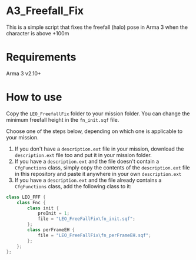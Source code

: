 # A3_Freefall_Fix
This is a simple script that fixes the freefall (halo) pose in Arma 3 when the character is above +100m

# Requirements
Arma 3 v2.10+

# How to use
Copy the `LEO_FreefallFix` folder to your mission folder.
You can change the minimum freefall height in the `fn_init.sqf` file.

Choose one of the steps below, depending on which one is applicable to your mission.

1. If you don't have a `description.ext` file in your mission, download the `description.ext` file too and put it in your mission folder.
2. If you have a `description.ext` and the file doesn't contain a `CfgFunctions` class, simply copy the contents of the `description.ext` file in this repository and paste it anywhere in your own `description.ext`
3. If you have a `description.ext` and the file already contains a `CfgFunctions` class, add the following class to it:
```cpp
class LEO_FFF {
	class Fnc {
		class init {
			preInit = 1;
			file = "LEO_FreeFallFix\fn_init.sqf";
		};
		class perFrameEH {
			file = "LEO_FreeFallFix\fn_perFrameEH.sqf";
		};
	};
};
```
